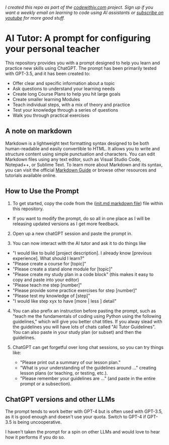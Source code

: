 *I created this repo as part of the [codewithjv.com](http://codewithjv.com) project. Sign up if you want a weekly email on learning to code using AI assistants or [subscribe on youtube](https://www.youtube.com/@LearnCodeWithJV) for more good stuff.*

# AI Tutor: A prompt for configuring your personal teacher

This repository provides you with a prompt designed to help you learn and practice new skills using ChatGPT. The prompt has been primarily tested with GPT-3.5, and it has been created to:

- Offer clear and specific information about a topic
- Ask questions to understand your learning needs
- Create long Course Plans to help you hit large goals
- Create smaller learning Modules 
- Teach individual steps, with a mix of theory and practice
- Test your knowledge through a series of questions
- Walk you through practical exercises

## A note on markdown
Markdown is a lightweight text formatting syntax designed to be both human-readable and easily convertible to HTML. It allows you to write and structure content using simple punctuation and characters. You can edit Markdown files using any text editor, such as Visual Studio Code, Notepad++, or Sublime Text. To learn more about Markdown and its syntax, you can visit the official [Markdown Guide](https://www.markdownguide.org/) or browse other resources and tutorials available online.

## How to Use the Prompt

1. To get started, copy the code from the ([init.md markdown file](https://raw.githubusercontent.com/CodeWithJV/ai-tutor/main/init.md)) file within this repository.
  - If you want to modify the prompt, do so all in one place as I will be releasing updated versions as I get more feedback.

2. Open up a new chatGPT session and paste the prompt in.

3. You can now interact with the AI tutor and ask it to do things like
  - "I would like to build [project description]. I already know [previous experience]. What should I learn?"
  - "Please create a course for [topic]"
  - "Please create a stand alone module for [topic]"
  - "Please create my study plan in a code block" (this makes it easy to copy and paste into your editor)
  - "Please teach me step [number]"
  - "Please provide some practice exercises for step [number]"
  - "Please test my knowledge of [step]"
  - "I would like step xyx to have [more | less ] detail"

4. You can also prefix an instruction before pasting the prompt, such as "teach me the fundamentals of coding using Python using the following guidelines," which will give you better chat titles. If you alway slead with the guidelines you will have lots of chats called "AI Tutor Guidelines". You can also paste in your study plan (or subset) and then the guidelines.

5. ChatGPT can get forgetful over long chat sessions, so you can try things like:
    - "Please print out a summary of our lesson plan."
    - "What is your understanding of the guidelines around ..." creating lesson plans (or teaching, or testing, etc.).
    - "Please remember your guidelines are ..." (and paste in the entire prompt or a subsection).

## ChatGPT versions and other LLMs

The prompt tends to work better with GPT-4 but is often used with GPT-3.5, as it is good enough and doesn't use your quota. Switch to GPT-4 if GPT-3.5 is being uncooperative.

I haven't taken the prompt for a spin on other LLMs and would love to hear how it performs if you do so.
